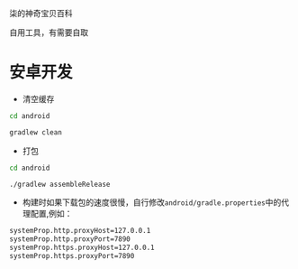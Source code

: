 柒的神奇宝贝百科

自用工具，有需要自取

# 安卓开发

- 清空缓存

```bash
cd android

gradlew clean
```

- 打包

```bash
cd android

./gradlew assembleRelease
```

- 构建时如果下载包的速度很慢，自行修改`android/gradle.properties`中的代理配置,例如：

```bash
systemProp.http.proxyHost=127.0.0.1
systemProp.http.proxyPort=7890
systemProp.https.proxyHost=127.0.0.1
systemProp.https.proxyPort=7890
```
